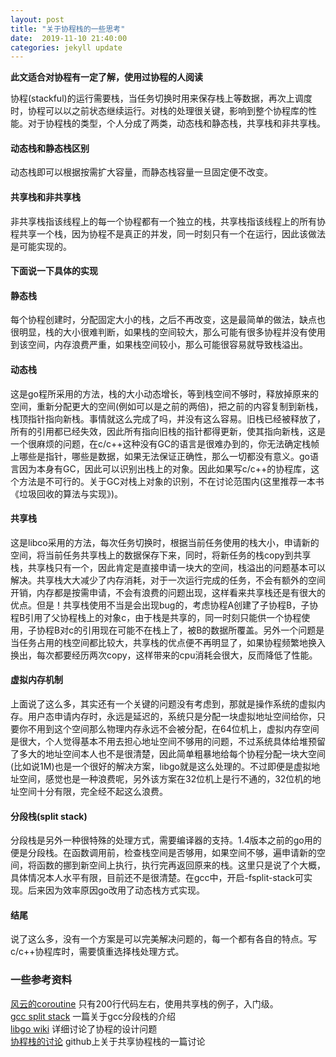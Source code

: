 ```yaml
---
layout: post
title: "关于协程栈的一些思考"
date:  2019-11-10 21:40:00
categories: jekyll update
---
```

**此文适合对协程有一定了解，使用过协程的人阅读**  

协程(stackful)的运行需要栈，当任务切换时用来保存栈上等数据，再次上调度时，协程可以以之前状态继续运行。对栈的处理很关键，影响到整个协程库的性能。对于协程栈的类型，个人分成了两类，动态栈和静态栈，共享栈和非共享栈。

#### 动态栈和静态栈区别
动态栈即可以根据按需扩大容量，而静态栈容量一旦固定便不改变。
#### 共享栈和非共享栈
非共享栈指该线程上的每一个协程都有一个独立的栈，共享栈指该线程上的所有协程共享一个栈，因为协程不是真正的并发，同一时刻只有一个在运行，因此该做法是可能实现的。

#### 下面说一下具体的实现

#### 静态栈
每个协程创建时，分配固定大小的栈，之后不再改变，这是最简单的做法，缺点也很明显，栈的大小很难判断，如果栈的空间较大，那么可能有很多协程并没有使用到该空间，内存浪费严重，如果栈空间较小，那么可能很容易就导致栈溢出。

#### 动态栈
这是go程所采用的方法，栈的大小动态增长，等到栈空间不够时，释放掉原来的空间，重新分配更大的空间(例如可以是之前的两倍)，把之前的内容复制到新栈，栈顶指针指向新栈。事情就这么完成了吗，并没有这么容易。旧栈已经被释放了，所有的引用都已经失效，因此所有指向旧栈的指针都得更新，使其指向新栈，这是一个很麻烦的问题，在c/c++这种没有GC的语言是很难办到的，你无法确定栈帧上哪些是指针，哪些是数据，如果无法保证正确性，那么一切都没有意义。go语言因为本身有GC，因此可以识别出栈上的对象。因此如果写c/c++的协程库，这个方法是不可行的。关于GC对栈上对象的识别，不在讨论范围内(这里推荐一本书《垃圾回收的算法与实现》)。

#### 共享栈
这是libco采用的方法，每次任务切换时，根据当前任务使用的栈大小，申请新的空间，将当前任务共享栈上的数据保存下来，同时，将新任务的栈copy到共享栈，共享栈只有一个，因此肯定是直接申请一块大的空间，栈溢出的问题基本可以解决。共享栈大大减少了内存消耗，对于一次运行完成的任务，不会有额外的空间开销，内存都是按需申请，不会有浪费的问题出现，这样看来共享栈还是有很大的优点。但是！共享栈使用不当是会出现bug的，考虑协程A创建了子协程B，子协程B引用了父协程栈上的对象c，由于栈是共享的，同一时刻只能供一个协程使用，子协程B对c的引用现在可能不在栈上了，被B的数据所覆盖。另外一个问题是当任务占用的栈空间都比较大，共享栈的优点便不再明显了，如果协程频繁地换入换出，每次都要经历两次copy，这样带来的cpu消耗会很大，反而降低了性能。

#### 虚拟内存机制
上面说了这么多，其实还有一个关键的问题没有考虑到，那就是操作系统的虚拟内存。用户态申请内存时，永远是延迟的，系统只是分配一块虚拟地址空间给你，只要你不用到这个空间那么物理内存永远不会被分配，在64位机上，虚拟内存空间是很大，个人觉得基本不用去担心地址空间不够用的问题，不过系统具体给堆预留了多大的地址空间本人也不是很清楚，因此简单粗暴地给每个协程分配一块大空间(比如说1M)也是一个很好的解决方案，libgo就是这么处理的。不过即便是虚拟地址空间，感觉也是一种浪费呢，另外该方案在32位机上是行不通的，32位机的地址空间十分有限，完全经不起这么浪费。

#### 分段栈(split stack)
分段栈是另外一种很特殊的处理方式，需要编译器的支持。1.4版本之前的go用的便是分段栈。在函数调用前，检查栈空间是否够用，如果空间不够，遍申请新的空间，将函数的挪到新空间上执行，执行完再返回原来的栈。这里只是说了个大概，具体情况本人水平有限，目前还不是很清楚。在gcc中，开启-fsplit-stack可实现。后来因为效率原因go改用了动态栈方式实现。

#### 结尾
说了这么多，没有一个方案是可以完美解决问题的，每一个都有各自的特点。写c/c++协程库时，需要慎重选择栈处理方式。

### 一些参考资料
[风云的coroutine](https://github.com/cloudwu/coroutine) 只有200行代码左右，使用共享栈的例子，入门级。  
[gcc split stack](https://gcc.gnu.org/wiki/SplitStacks) 一篇关于gcc分段栈的介绍  
[libgo wiki](https://github.com/yyzybb537/libgo/wiki/Why-cpp-coroutine%3F-Why-libgo%3F) 详细讨论了协程的设计问题  
[协程栈的讨论](https://github.com/Tencent/libco/issues/80) github上关于共享协程栈的一篇讨论
